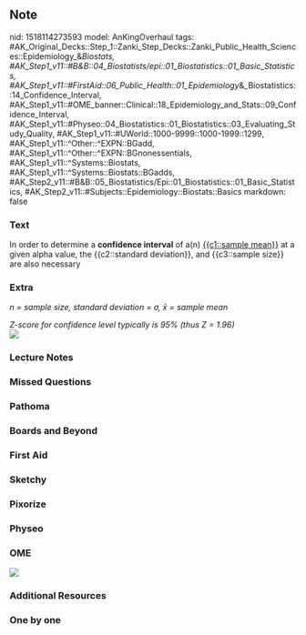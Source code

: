 ## Note
nid: 1518114273593
model: AnKingOverhaul
tags: #AK_Original_Decks::Step_1::Zanki_Step_Decks::Zanki_Public_Health_Sciences::Epidemiology_&_Biostats, #AK_Step1_v11::#B&B::04_Biostatists/epi::01_Biostatistics::01_Basic_Statistics, #AK_Step1_v11::#FirstAid::06_Public_Health::01_Epidemiology_&_Biostatistics::14_Confidence_Interval, #AK_Step1_v11::#OME_banner::Clinical::18_Epidemiology_and_Stats::09_Confidence_Interval, #AK_Step1_v11::#Physeo::04_Biostatistics::01_Biostatistics::03_Evaluating_Study_Quality, #AK_Step1_v11::#UWorld::1000-9999::1000-1999::1299, #AK_Step1_v11::^Other::^EXPN::BGadd, #AK_Step1_v11::^Other::^EXPN::BGnonessentials, #AK_Step1_v11::^Systems::Biostats, #AK_Step1_v11::^Systems::Biostats::BGadds, #AK_Step2_v11::#B&B::05_Biostatistics/Epi::01_Biostatistics::01_Basic_Statistics, #AK_Step2_v11::#Subjects::Epidemiology::Biostats::Basics
markdown: false

### Text
In order to determine a <b>confidence interval</b> of a(n)
<u>{{c1::sample mean}}</u> at a given alpha value, the
{{c2::standard deviation}}, and {{c3::sample size}} are also
necessary

### Extra
<i>n = sample size, standard deviation = σ, x̄ = sample mean</i>
<div>
  <div>
    <i>Z-score for confidence level typically is 95% (thus Z =
    1.96)</i>
  </div>
  <div>
    <i><img src=
    "Six-Sigma-Z-Confidence-Interval-Means-Formula1.gif"></i>
  </div>
</div>

### Lecture Notes


### Missed Questions


### Pathoma


### Boards and Beyond


### First Aid


### Sketchy


### Pixorize


### Physeo


### OME
<div class="ome-widget">
  <a href=
  "https://onlinemeded.org/spa/epidemiology-and-stats/confidence-interval/acquire?ref=anki">
  <img src="_OME_AnkiFlashcards_Lesson_1.png"></a>
</div>

### Additional Resources


### One by one

